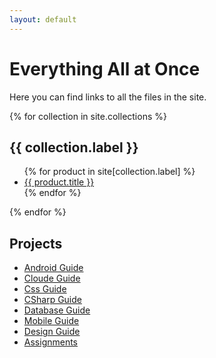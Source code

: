 ```yaml
---
layout: default
---
```


# Everything All at Once

Here you can find links to all the files in the site.

{% for collection in site.collections %}
<h2> {{ collection.label }} </h2>

<section><ul>
    {% for product in site[collection.label] %}
<li><a href="{{ product.url }}">
    {{ product.title }}</a></li>
    {% endfor %}
</ul></section>
{% endfor %}

## Projects

- [Android Guide](android-guide)
- [Cloude Guide](cloud-guide)
- [Css Guide](css-guide)
- [CSharp Guide](csharp-guide)
- [Database Guide](database-guide)
- [Mobile Guide](mobile-guide)
- [Design Guide](design-guide)
- [Assignments](assignments/all-links.html)
